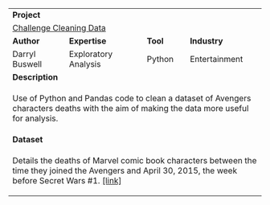 <table>
<tr></tr>
<tr>
<td colspan="4"><b>Project</b></td>
</tr>
<tr>
<td colspan="4">
<a href="https://github.com/datakick/dataquest/tree/master/Data%20Cleaning/Challenge%20Cleaning%20Data/">Challenge Cleaning Data</a>
</td>
</tr>
<tr>
<td><b>Author</b></td>
<td><b>Expertise</b></td>
<td><b>Tool</b></td>
<td><b>Industry</b></td>
</tr>
<tr>
<td>
Darryl Buswell
</td>
<td>
Exploratory Analysis
</td>
<td>
Python
</td>
<td>
Entertainment
</td>
</tr>
<tr>
<td colspan="4"><b>Description</b></td>
</tr>
<tr>
<td colspan="4">
<p>Use of Python and Pandas code to clean a dataset of Avengers characters deaths with the aim of making the data more useful for analysis.</p>
</td>
</tr>
<tr>
<td colspan="4"><b>Dataset</b></td>
</tr>
<tr>
<td colspan="4">
<p>Details the deaths of Marvel comic book characters between the time they joined the Avengers and April 30, 2015, the week before Secret Wars #1. <a href="https://github.com/fivethirtyeight/data/tree/master/avengers" target="_blank">[link]</a></p>
</td>
</tr>
</table>